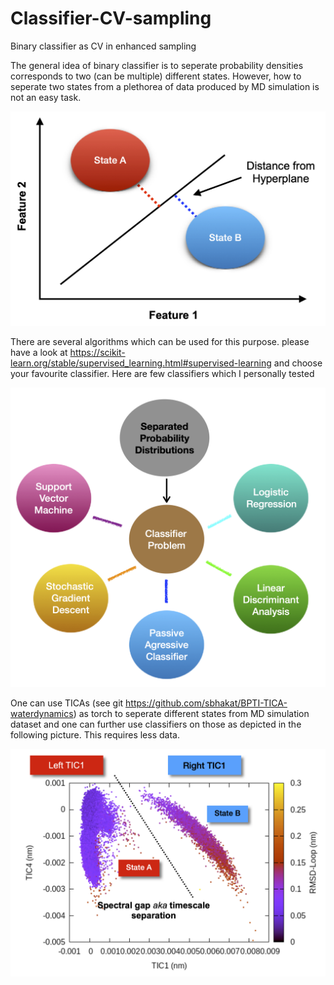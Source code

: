 # Classifier-CV-sampling
Binary classifier as CV in enhanced sampling

The general idea of binary classifier is to seperate probability densities corresponds to two (can be multiple) different states. However, how to seperate two states from a plethorea of data produced by MD simulation is not an easy task.

![classifier-idea](/classifier-general-idea.png)

There are several algorithms which can be used for this purpose. please have a look at https://scikit-learn.org/stable/supervised_learning.html#supervised-learning and choose your favourite classifier. Here are few classifiers which I personally tested

![classifier-idea](/classifier-algorithms.png)

One can use TICAs (see git https://github.com/sbhakat/BPTI-TICA-waterdynamics) as torch to seperate different states from MD simulation dataset and one can further use classifiers on those as depicted in the following picture. This requires less data.

![classifier-idea](/tica-classifier.png)
